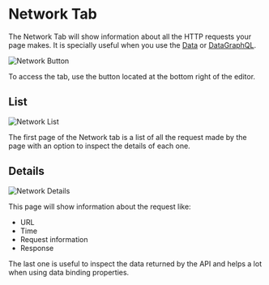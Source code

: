 # Network Tab

The Network Tab will show information about all the HTTP requests your page makes. It is specially useful when you use the [Data](components/data) or [DataGraphQL](components/data-graphql).

![Network Button](assets/network-button.png)

To access the tab, use the button located at the bottom right of the editor.

## List

![Network List](assets/network-list.png)

The first page of the Network tab is a list of all the request made by the page with an option to inspect the details of each one.

## Details

![Network Details](assets/network-detail.png)

This page will show information about the request like:

- URL
- Time
- Request information
- Response

The last one is useful to inspect the data returned by the API and helps a lot when using data binding properties.